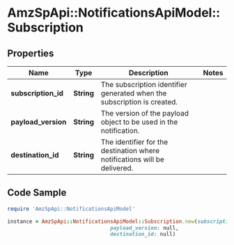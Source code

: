 # AmzSpApi::NotificationsApiModel::Subscription

## Properties

Name | Type | Description | Notes
------------ | ------------- | ------------- | -------------
**subscription_id** | **String** | The subscription identifier generated when the subscription is created. | 
**payload_version** | **String** | The version of the payload object to be used in the notification. | 
**destination_id** | **String** | The identifier for the destination where notifications will be delivered. | 

## Code Sample

```ruby
require 'AmzSpApi::NotificationsApiModel'

instance = AmzSpApi::NotificationsApiModel::Subscription.new(subscription_id: null,
                                 payload_version: null,
                                 destination_id: null)
```


